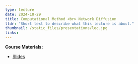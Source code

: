 ```yaml
---
type: lecture
date: 2024-10-29
title: Computational Method <br> Network Diffusion
tldr: "Short text to describe what this lecture is about."
thumbnail: /static_files/presentations/lec.jpg
links: 
---
```

**Course Materials:**
- [Slides](/static_files/presentations/slides_lec_9.pdf)
